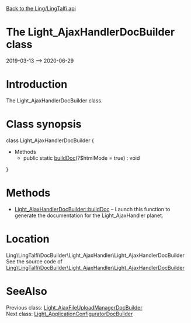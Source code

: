 [Back to the Ling/LingTalfi api](https://github.com/lingtalfi/LingTalfi/blob/master/doc/api/Ling/LingTalfi.md)



The Light_AjaxHandlerDocBuilder class
================
2019-03-13 --> 2020-06-29






Introduction
============

The Light_AjaxHandlerDocBuilder class.



Class synopsis
==============


class <span class="pl-k">Light_AjaxHandlerDocBuilder</span>  {

- Methods
    - public static [buildDoc](https://github.com/lingtalfi/LingTalfi/blob/master/doc/api/Ling/LingTalfi/DocBuilder/Light_AjaxHandler/Light_AjaxHandlerDocBuilder/buildDoc.md)(?$htmlMode = true) : void

}






Methods
==============

- [Light_AjaxHandlerDocBuilder::buildDoc](https://github.com/lingtalfi/LingTalfi/blob/master/doc/api/Ling/LingTalfi/DocBuilder/Light_AjaxHandler/Light_AjaxHandlerDocBuilder/buildDoc.md) &ndash; Launch this function to generate the documentation for the Light_AjaxHandler planet.





Location
=============
Ling\LingTalfi\DocBuilder\Light_AjaxHandler\Light_AjaxHandlerDocBuilder<br>
See the source code of [Ling\LingTalfi\DocBuilder\Light_AjaxHandler\Light_AjaxHandlerDocBuilder](https://github.com/lingtalfi/LingTalfi/blob/master/DocBuilder/Light_AjaxHandler/Light_AjaxHandlerDocBuilder.php)



SeeAlso
==============
Previous class: [Light_AjaxFileUploadManagerDocBuilder](https://github.com/lingtalfi/LingTalfi/blob/master/doc/api/Ling/LingTalfi/DocBuilder/Light_AjaxFileUploadManager/Light_AjaxFileUploadManagerDocBuilder.md)<br>Next class: [Light_ApplicationConfiguratorDocBuilder](https://github.com/lingtalfi/LingTalfi/blob/master/doc/api/Ling/LingTalfi/DocBuilder/Light_ApplicationConfigurator/Light_ApplicationConfiguratorDocBuilder.md)<br>
